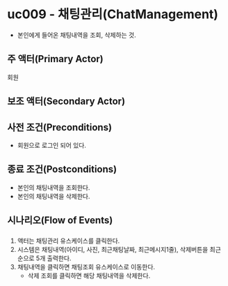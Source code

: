 # uc009 - 채팅관리(ChatManagement)
- 본인에게 들어온 채팅내역을 조회, 삭제하는 것.

## 주 액터(Primary Actor)
회원

## 보조 액터(Secondary Actor)

## 사전 조건(Preconditions)
- 회원으로 로그인 되어 있다.

## 종료 조건(Postconditions)
- 본인의 채팅내역을 조회한다.
- 본인의 채팅내역을 삭제한다.

## 시나리오(Flow of Events)

### 

1. 액터는 채팅관리 유스케이스를 클릭한다.
2. 시스템은 채팅내역(아이디, 사진, 최근채팅날짜, 최근메시지1줄), 삭제버튼을 최근순으로 5개 출력한다.
3. 채팅내역을 클릭하면 채팅조회 유스케이스로 이동한다.
    - 삭제 조회를 클릭하면 해당 채팅내역을 삭제한다.


